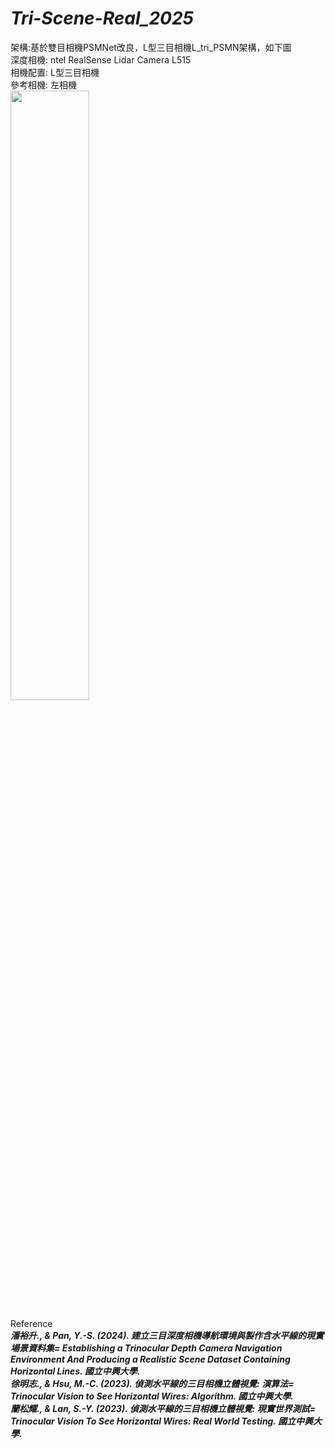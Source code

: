 # ***Tri-Scene-Real_2025***

架構:基於雙目相機PSMNet改良，L型三目相機L_tri_PSMN架構，如下圖  
深度相機: ntel RealSense Lidar Camera L515  
相機配置: L型三目相機  
參考相機: 左相機  
<img src="https://github.com/user-attachments/assets/26fd5fc9-4d6a-4a44-8dab-eab033356cd5" width="50%">  

Reference  
***潘裕升., & Pan, Y.-S. (2024). 建立三目深度相機導航環境與製作含水平線的現實場景資料集= Establishing a Trinocular Depth Camera Navigation Environment And Producing a Realistic Scene Dataset Containing Horizontal Lines. 國立中興大學.***  
***徐明志., & Hsu, M.-C. (2023). 偵測水平線的三目相機立體視覺: 演算法= Trinocular Vision to See Horizontal Wires: Algorithm. 國立中興大學.***  
***蘭松耀., & Lan, S.-Y. (2023). 偵測水平線的三目相機立體視覺: 現實世界測試= Trinocular Vision To See Horizontal Wires: Real World Testing. 國立中興大學.***  

